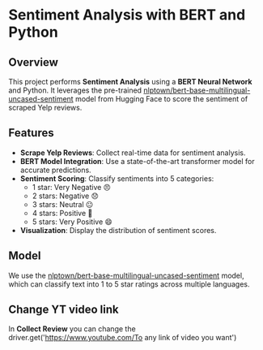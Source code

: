 # Sentiment Analysis with BERT and Python

## Overview
This project performs **Sentiment Analysis** using a **BERT Neural Network** and Python. It leverages the pre-trained [nlptown/bert-base-multilingual-uncased-sentiment](https://huggingface.co/nlptown/bert-base-multilingual-uncased-sentiment) model from Hugging Face to score the sentiment of scraped Yelp reviews.

## Features
- **Scrape Yelp Reviews**: Collect real-time data for sentiment analysis.
- **BERT Model Integration**: Use a state-of-the-art transformer model for accurate predictions.
- **Sentiment Scoring**: Classify sentiments into 5 categories:
  - 1 star: Very Negative 😠
  - 2 stars: Negative 😞
  - 3 stars: Neutral 😐
  - 4 stars: Positive 🙂
  - 5 stars: Very Positive 😄
- **Visualization**: Display the distribution of sentiment scores.

## Model
We use the [nlptown/bert-base-multilingual-uncased-sentiment](https://huggingface.co/nlptown/bert-base-multilingual-uncased-sentiment) model, which can classify text into 1 to 5 star ratings across multiple languages.

## Change YT video link
In **Collect Review** you can change the driver.get('https://www.youtube.com/To any link of video you want')

